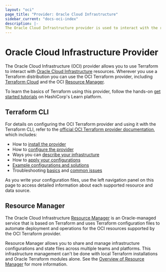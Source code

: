 ```yaml
---
layout: "oci"
page_title: "Provider: Oracle Cloud Infrastructure"
sidebar_current: "docs-oci-index"
description: |-
The Oracle Cloud Infrastructure provider is used to interact with the resources supported by the Oracle Cloud Infrastructure services. The provider must be configured with credentials for the Oracle Cloud Account.
---
```


# Oracle Cloud Infrastructure Provider

The Oracle Cloud Infrastructure (OCI) provider allows you to use Terraform to interact with [Oracle Cloud Infrastructure](https://cloud.oracle.com/cloud-infrastructure) resources. Wherever you use a Terraform distribution you can use the OCI Terraform provider, including [Terraform Cloud](https://www.terraform.io/docs/cloud/index.html) and the OCI [Resource Manager](#resource-manager).

To learn the basics of Terraform using this provider, follow the
hands-on [get started tutorials](https://developer.hashicorp.com/tutorials/terraform/infrastructure-as-code?in=terraform/oci-get-started) on HashiCorp's Learn platform.

## Terraform CLI

For details on configuring the OCI Terraform provider and using it with the Terraform CLI, refer to the [official OCI Terraform provider documentation](https://docs.oracle.com/en-us/iaas/Content/API/SDKDocs/terraform.htm), which includes:

- How to [install the provider](https://docs.oracle.com/en-us/iaas/Content/API/SDKDocs/terraforminstallation.htm)
- How to [configure the provider](https://docs.oracle.com/en-us/iaas/Content/API/SDKDocs/terraformproviderconfiguration.htm)
- Ways you can [describe your infrastructure](https://docs.oracle.com/en-us/iaas/Content/API/SDKDocs/terraformdescribingyourinfrastructure.htm)
- How to [apply your configurations](https://docs.oracle.com/en-us/iaas/Content/API/SDKDocs/terraformapplyingyourconfigurations.htm)
- [Example configurations and solutions](https://docs.oracle.com/en-us/iaas/Content/API/SDKDocs/terraformexamples.htm)
- Troubleshooting [basics](https://docs.oracle.com/en-us/iaas/Content/API/SDKDocs/terraformtroubleshootingbasics.htm) and [common issues](https://docs.oracle.com/en-us/iaas/Content/API/SDKDocs/terraformtroubleshooting.htm)

As you write your configuration files, use the left navigation panel on this page to access detailed information about each supported resource and data source.

## Resource Manager

The Oracle Cloud Infrastructure [Resource Manager](https://docs.oracle.com/en-us/iaas/Content/ResourceManager/Concepts/landing.htm#ResourceManager) is an Oracle-managed service that is based on Terraform and uses Terraform configuration files to automate deployment and operations for the OCI resources supported by the OCI Terraform provider.

Resource Manager allows you to share and manage infrastructure configurations and state files across multiple teams and platforms. This infrastructure management can't be done with local Terraform installations and Oracle Terraform modules alone. See the [Overview of Resource Manager](https://docs.oracle.com/en-us/iaas/Content/ResourceManager/Concepts/resourcemanager.htm) for more information.